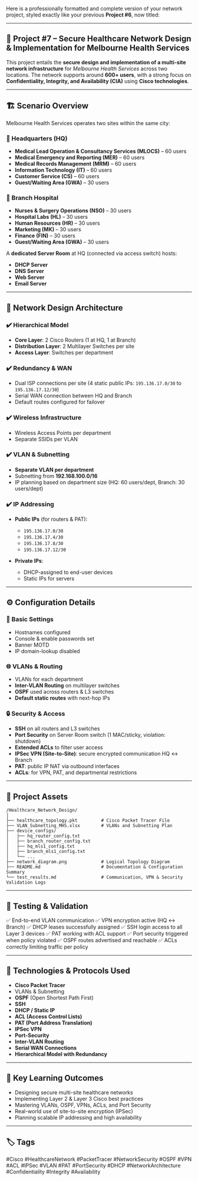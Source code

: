 Here is a professionally formatted and complete version of your network project, styled exactly like your previous **Project #6**, now titled:

---

## 🏥 Project #7 – Secure Healthcare Network Design & Implementation for Melbourne Health Services

This project entails the **secure design and implementation of a multi-site network infrastructure** for *Melbourne Health Services* across two locations. The network supports around **600+ users**, with a strong focus on **Confidentiality, Integrity, and Availability (CIA)** using **Cisco technologies**.

---

## 🏗️ Scenario Overview

Melbourne Health Services operates two sites within the same city:

### 🏢 Headquarters (HQ)

* **Medical Lead Operation & Consultancy Services (MLOCS)** – 60 users
* **Medical Emergency and Reporting (MER)** – 60 users
* **Medical Records Management (MRM)** – 60 users
* **Information Technology (IT)** – 60 users
* **Customer Service (CS)** – 60 users
* **Guest/Waiting Area (GWA)** – 30 users

### 🏥 Branch Hospital

* **Nurses & Surgery Operations (NSO)** – 30 users
* **Hospital Labs (HL)** – 30 users
* **Human Resources (HR)** – 30 users
* **Marketing (MK)** – 30 users
* **Finance (FIN)** – 30 users
* **Guest/Waiting Area (GWA)** – 30 users

A **dedicated Server Room** at HQ (connected via access switch) hosts:

* **DHCP Server**
* **DNS Server**
* **Web Server**
* **Email Server**

---

## 🧱 Network Design Architecture

### ✔️ Hierarchical Model

* **Core Layer**: 2 Cisco Routers (1 at HQ, 1 at Branch)
* **Distribution Layer**: 2 Multilayer Switches per site
* **Access Layer**: Switches per department

### ✔️ Redundancy & WAN

* Dual ISP connections per site (4 static public IPs: `195.136.17.0/30` to `195.136.17.12/30`)
* Serial WAN connection between HQ and Branch
* Default routes configured for failover

### ✔️ Wireless Infrastructure

* Wireless Access Points per department
* Separate SSIDs per VLAN

### ✔️ VLAN & Subnetting

* **Separate VLAN per department**
* Subnetting from **192.168.100.0/16**
* IP planning based on department size (HQ: 60 users/dept, Branch: 30 users/dept)

### ✔️ IP Addressing

* **Public IPs** (for routers & PAT):

  * `195.136.17.0/30`
  * `195.136.17.4/30`
  * `195.136.17.8/30`
  * `195.136.17.12/30`
* **Private IPs**:

  * DHCP-assigned to end-user devices
  * Static IPs for servers

---

## ⚙️ Configuration Details

### 🔐 Basic Settings

* Hostnames configured
* Console & enable passwords set
* Banner MOTD
* IP domain-lookup disabled

### 🌐 VLANs & Routing

* VLANs for each department
* **Inter-VLAN Routing** on multilayer switches
* **OSPF** used across routers & L3 switches
* **Default static routes** with next-hop IPs

### 🔒 Security & Access

* **SSH** on all routers and L3 switches
* **Port Security** on Server Room switch (1 MAC/sticky, violation: shutdown)
* **Extended ACLs** to filter user access
* **IPSec VPN (Site-to-Site)**: secure encrypted communication HQ ↔ Branch
* **PAT**: public IP NAT via outbound interfaces
* **ACLs**: for VPN, PAT, and departmental restrictions

---

## 📁 Project Assets

```
/Healthcare_Network_Design/
│
├── healthcare_topology.pkt         # Cisco Packet Tracer File
├── VLAN_Subnetting_MHS.xlsx        # VLANs and Subnetting Plan
├── device_configs/
│   ├── hq_router_config.txt
│   ├── branch_router_config.txt
│   ├── hq_mls1_config.txt
│   ├── branch_mls1_config.txt
│   └── ...
├── network_diagram.png             # Logical Topology Diagram
├── README.md                       # Documentation & Configuration Summary
└── test_results.md                 # Communication, VPN & Security Validation Logs
```

---

## 🧪 Testing & Validation

✅ End-to-end VLAN communication
✅ VPN encryption active (HQ ↔ Branch)
✅ DHCP leases successfully assigned
✅ SSH login access to all Layer 3 devices
✅ PAT working with ACL support
✅ Port security triggered when policy violated
✅ OSPF routes advertised and reachable
✅ ACLs correctly limiting traffic per policy

---

## 🚀 Technologies & Protocols Used

* **Cisco Packet Tracer**
* VLANs & Subnetting
* **OSPF** (Open Shortest Path First)
* **SSH**
* **DHCP / Static IP**
* **ACL (Access Control Lists)**
* **PAT (Port Address Translation)**
* **IPSec VPN**
* **Port-Security**
* **Inter-VLAN Routing**
* **Serial WAN Connections**
* **Hierarchical Model with Redundancy**

---

## 🧠 Key Learning Outcomes

* Designing secure multi-site healthcare networks
* Implementing Layer 2 & Layer 3 Cisco best practices
* Mastering VLANs, OSPF, VPNs, ACLs, and Port Security
* Real-world use of site-to-site encryption (IPSec)
* Planning scalable IP addressing and high availability

---

## 🏷️ Tags

\#Cisco #HealthcareNetwork #PacketTracer #NetworkSecurity #OSPF #VPN #ACL #IPSec #VLAN #PAT #PortSecurity #DHCP #NetworkArchitecture #Confidentiality #Integrity #Availability
